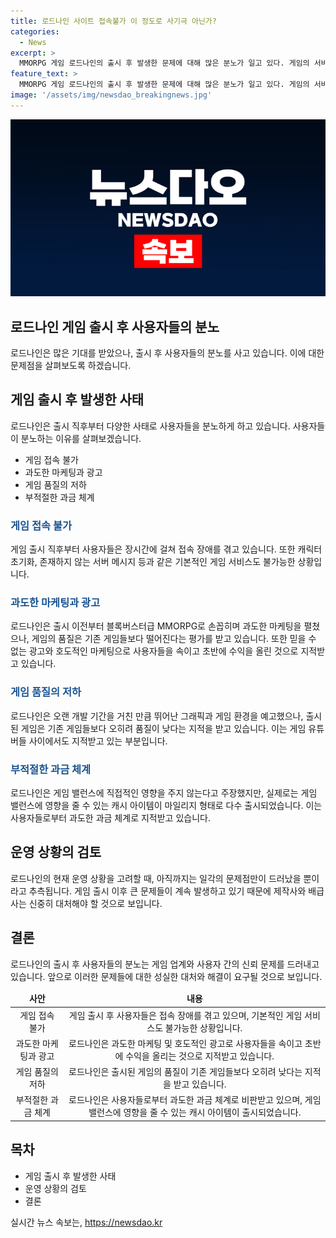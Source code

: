 ```yaml
---
title: 로드나인 사이트 접속불가 이 정도로 사기극 아닌가?
categories:
  - News
excerpt: >
  MMORPG 게임 로드나인의 출시 후 발생한 문제에 대해 많은 분노가 일고 있다. 게임의 서비스가 시작되자마자 일련의 점검으로 소비자를 우롱하고, 고객들을 속이기 위한 과도한 오픈런과 초기화 문제로 인해 불만이 증폭되고 있다. 또한, 게임의 그래픽 및 환경이 이전에 출시된 게임들보다 떨어지고, 판매된 캐시 아이템이 게임 밸런스에 영향을 미치고 있다는 주장이 제기되고 있다. 현재의 상황을 보면 이는 빙산의 일각에 불과하며, 로스트아크로 명성을 쌓은 스마일게이트의 실체가 드러날 가능성이 높아졌다는 관측도 나오고 있다.
feature_text: >
  MMORPG 게임 로드나인의 출시 후 발생한 문제에 대해 많은 분노가 일고 있다. 게임의 서비스가 시작되자마자 일련의 점검으로 소비자를 우롱하고, 고객들을 속이기 위한 과도한 오픈런과 초기화 문제로 인해 불만이 증폭되고 있다. 또한, 게임의 그래픽 및 환경이 이전에 출시된 게임들보다 떨어지고, 판매된 캐시 아이템이 게임 밸런스에 영향을 미치고 있다는 주장이 제기되고 있다. 현재의 상황을 보면 이는 빙산의 일각에 불과하며, 로스트아크로 명성을 쌓은 스마일게이트의 실체가 드러날 가능성이 높아졌다는 관측도 나오고 있다.
image: '/assets/img/newsdao_breakingnews.jpg'
---
```


<p><img src="/assets/img/newsdao_breakingnews.jpg" alt="flaretime 속보" /></p>

<h2>로드나인 게임 출시 후 사용자들의 분노</h2>

<p data-ke-size="size16">로드나인은 많은 기대를 받았으나, 출시 후 사용자들의 분노를 사고 있습니다. 이에 대한 문제점을 살펴보도록 하겠습니다.</p>

<h2>게임 출시 후 발생한 사태</h2>

<p data-ke-size="size16">로드나인은 출시 직후부터 다양한 사태로 사용자들을 분노하게 하고 있습니다. 사용자들이 분노하는 이유를 살펴보겠습니다.</p>

<ul>
<li>게임 접속 불가</li>
<li>과도한 마케팅과 광고</li>
<li>게임 품질의 저하</li>
<li>부적절한 과금 체계</li>
</ul>

<h3><b><span style="color: #1a5490;">게임 접속 불가</span></b></h3>

<p data-ke-size="size16">게임 출시 직후부터 사용자들은 장시간에 걸쳐 접속 장애를 겪고 있습니다. 또한 캐릭터 초기화, 존재하지 않는 서버 메시지 등과 같은 기본적인 게임 서비스도 불가능한 상황입니다.</p>

<h3><b><span style="color: #1a5490;">과도한 마케팅과 광고</span></b></h3>

<p data-ke-size="size16">로드나인은 출시 이전부터 블록버스터급 MMORPG로 손꼽히며 과도한 마케팅을 펼쳤으나, 게임의 품질은 기존 게임들보다 떨어진다는 평가를 받고 있습니다. 또한 믿을 수 없는 광고와 호도적인 마케팅으로 사용자들을 속이고 초반에 수익을 올린 것으로 지적받고 있습니다.</p>

<h3><b><span style="color: #1a5490;">게임 품질의 저하</span></b></h3>

<p data-ke-size="size16">로드나인은 오랜 개발 기간을 거친 만큼 뛰어난 그래픽과 게임 환경을 예고했으나, 출시된 게임은 기존 게임들보다 오히려 품질이 낮다는 지적을 받고 있습니다. 이는 게임 유튜버들 사이에서도 지적받고 있는 부분입니다.</p>

<h3><b><span style="color: #1a5490;">부적절한 과금 체계</span></b></h3>

<p data-ke-size="size16">로드나인은 게임 밸런스에 직접적인 영향을 주지 않는다고 주장했지만, 실제로는 게임 밸런스에 영향을 줄 수 있는 캐시 아이템이 마일리지 형태로 다수 출시되었습니다. 이는 사용자들로부터 과도한 과금 체계로 지적받고 있습니다.</p>

<h2>운영 상황의 검토</h2>

<p data-ke-size="size16">로드나인의 현재 운영 상황을 고려할 때, 아직까지는 일각의 문제점만이 드러났을 뿐이라고 추측됩니다. 게임 출시 이후 큰 문제들이 계속 발생하고 있기 때문에 제작사와 배급사는 신중히 대처해야 할 것으로 보입니다.</p>

<h2>결론</h2>

<p data-ke-size="size16">로드나인의 출시 후 사용자들의 분노는 게임 업계와 사용자 간의 신뢰 문제를 드러내고 있습니다. 앞으로 이러한 문제들에 대한 성실한 대처와 해결이 요구될 것으로 보입니다.</p>

<table>
<thead>
<tr>
<td style="text-align: center; height: 17px;"><b>사안</b></td>
<td style="text-align: center; height: 17px;"><b>내용</b></td>
</tr>
</thead>
<tbody>
<tr>
<td style="text-align: center; height: 17px;">게임 접속 불가</td>
<td style="text-align: center; height: 17px;">게임 출시 후 사용자들은 접속 장애를 겪고 있으며, 기본적인 게임 서비스도 불가능한 상황입니다.</td>
</tr>
<tr>
<td style="text-align: center; height: 17px;">과도한 마케팅과 광고</td>
<td style="text-align: center; height: 17px;">로드나인은 과도한 마케팅 및 호도적인 광고로 사용자들을 속이고 초반에 수익을 올리는 것으로 지적받고 있습니다.</td>
</tr>
<tr>
<td style="text-align: center; height: 17px;">게임 품질의 저하</td>
<td style="text-align: center; height: 17px;">로드나인은 출시된 게임의 품질이 기존 게임들보다 오히려 낮다는 지적을 받고 있습니다.</td>
</tr>
<tr>
<td style="text-align: center; height: 17px;">부적절한 과금 체계</td>
<td style="text-align: center; height: 17px;">로드나인은 사용자들로부터 과도한 과금 체계로 비판받고 있으며, 게임 밸런스에 영향을 줄 수 있는 캐시 아이템이 출시되었습니다.</td>
</tr>
</tbody>
</table>

<h2 data-ke-size="size26">목차</h2>

<ul>
<li>게임 출시 후 발생한 사태</li>
<li>운영 상황의 검토</li>
<li>결론</li>
</ul>
실시간 뉴스 속보는, <a href="https://newsdao.kr" rel="dofollow">https://newsdao.kr</a>


